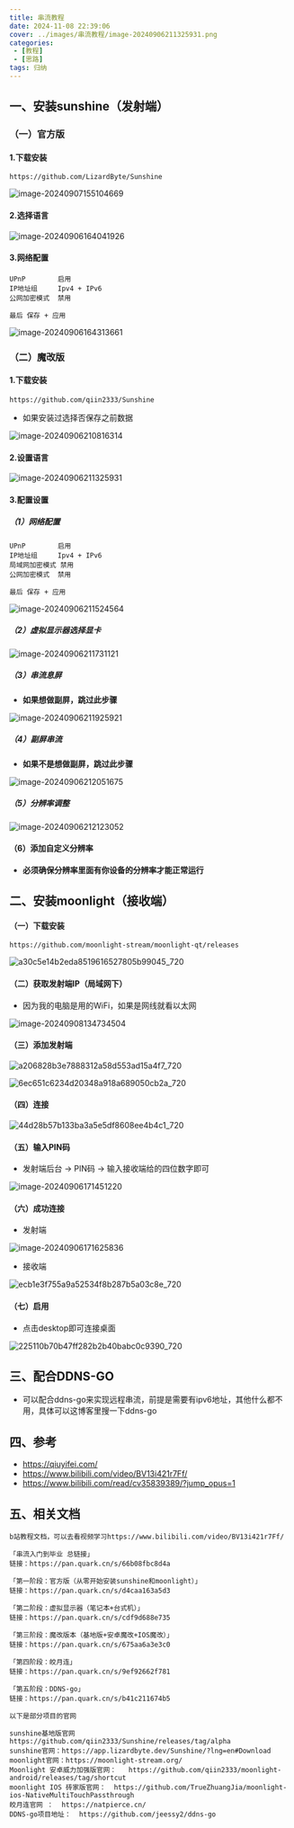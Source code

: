 ```yaml
---
title: 串流教程
date: 2024-11-08 22:39:06
cover: ../images/串流教程/image-20240906211325931.png
categories: 
 - [教程]
 - [思路]
tags: 归纳
---
```


## 一、安装sunshine（发射端）

### （一）官方版

#### 1.下载安装

```
https://github.com/LizardByte/Sunshine
```

![image-20240907155104669](../images/串流教程/image-20240907155104669.png)

#### 2.选择语言

![image-20240906164041926](../images/串流教程/image-20240906164041926.png)

#### 3.网络配置

```
UPnP		启用
IP地址组 	  Ipv4 + IPv6
公网加密模式  禁用

最后 保存 + 应用
```

![image-20240906164313661](../images/串流教程/image-20240906164313661.png)

### （二）魔改版

#### 1.下载安装

```·
https://github.com/qiin2333/Sunshine
```

- 如果安装过选择否保存之前数据

![image-20240906210816314](../images/串流教程/image-20240906210816314.png)



#### 2.设置语言

![image-20240906211325931](../images/串流教程/image-20240906211325931.png)

#### 3.配置设置

##### （1）网络配置

```
UPnP		启用
IP地址组 	  Ipv4 + IPv6
局域网加密模式 禁用
公网加密模式  禁用

最后 保存 + 应用
```

![image-20240906211524564](../images/串流教程/image-20240906211524564.png)

##### （2）虚拟显示器选择显卡

![image-20240906211731121](../images/串流教程/image-20240906211731121.png)

##### （3）串流息屏

- **如果想做副屏，跳过此步骤**

![image-20240906211925921](../images/串流教程/image-20240906211925921.png)

##### （4）副屏串流

- **如果不是想做副屏，跳过此步骤**

![image-20240906212051675](../images/串流教程/image-20240906212051675.png)

##### （5）分辨率调整

![image-20240906212123052](../images/串流教程/image-20240906212123052.png)

#### （6）添加自定义分辨率

- **必须确保分辨率里面有你设备的分辨率才能正常运行**

## 二、安装moonlight（接收端）

#### （一）下载安装

```
https://github.com/moonlight-stream/moonlight-qt/releases
```

![a30c5e14b2eda8519616527805b99045_720](../images/串流教程/a30c5e14b2eda8519616527805b99045_720.png)

#### （二）获取发射端IP（局域网下）

- 因为我的电脑是用的WiFi，如果是网线就看以太网

![image-20240908134734504](../images/串流教程/image-20240908134734504.png)

#### （三）添加发射端

![a206828b3e7888312a58d553ad15a4f7_720](../images/串流教程/a206828b3e7888312a58d553ad15a4f7_720.png)

![6ec651c6234d20348a918a689050cb2a_720](../images/串流教程/6ec651c6234d20348a918a689050cb2a_720.png)

#### （四）连接

![44d28b57b133ba3a5e5df8608ee4b4c1_720](../images/串流教程/44d28b57b133ba3a5e5df8608ee4b4c1_720.png)

#### （五）输入PIN码

- 发射端后台 -> PIN码 -> 输入接收端给的四位数字即可

![image-20240906171451220](../images/串流教程/image-20240906171451220.png)



#### （六）成功连接

- 发射端

![image-20240906171625836](../images/串流教程/image-20240906171625836.png)

- 接收端

![ecb1e3f755a9a52534f8b287b5a03c8e_720](../images/串流教程/ecb1e3f755a9a52534f8b287b5a03c8e_720.png)

#### （七）启用

- 点击desktop即可连接桌面

![225110b70b47ff282b2b40babc0c9390_720](../images/串流教程/225110b70b47ff282b2b40babc0c9390_720.png)

## 三、配合DDNS-GO

- 可以配合ddns-go来实现远程串流，前提是需要有ipv6地址，其他什么都不用，具体可以这博客里搜一下ddns-go

## 四、参考

- https://qiuyifei.com/
- https://www.bilibili.com/video/BV13i421r7Ff/
- https://www.bilibili.com/read/cv35839389/?jump_opus=1

## 五、相关文档

```
b站教程文档，可以去看视频学习https://www.bilibili.com/video/BV13i421r7Ff/

「串流入门到毕业 总链接」
链接：https://pan.quark.cn/s/66b08fbc8d4a

「第一阶段：官方版（从零开始安装sunshine和moonlight）」
链接：https://pan.quark.cn/s/d4caa163a5d3

「第二阶段：虚拟显示器（笔记本+台式机）」
链接：https://pan.quark.cn/s/cdf9d688e735

「第三阶段：魔改版本（基地版+安卓魔改+IOS魔改）」
链接：https://pan.quark.cn/s/675aa6a3e3c0

「第四阶段：皎月连」
链接：https://pan.quark.cn/s/9ef92662f781

「第五阶段：DDNS-go」
链接：https://pan.quark.cn/s/b41c211674b5

以下是部分项目的官网

sunshine基地版官网 https://github.com/qiin2333/Sunshine/releases/tag/alpha  
sunshine官网：https://app.lizardbyte.dev/Sunshine/?lng=en#Download  
moonlight官网：https://moonlight-stream.org/
Moonlight 安卓威力加强版官网：   https://github.com/qiin2333/moonlight-android/releases/tag/shortcut
moonlight IOS 砖家版官网：  https://github.com/TrueZhuangJia/moonlight-ios-NativeMultiTouchPassthrough
皎月连官网 ：  https://natpierce.cn/
DDNS-go项目地址：  https://github.com/jeessy2/ddns-go
```

